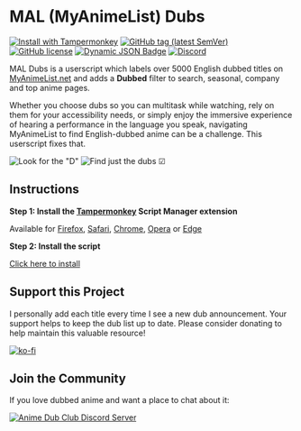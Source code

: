 # MAL (MyAnimeList) Dubs
[![Install with Tampermonkey](https://img.shields.io/badge/Install%20directly%20with-Tampermonkey-00485b?logo=tampermonkey)](https://raw.githubusercontent.com/MAL-Dubs/MAL-Dubs/main/mal-dubs.user.js)
[![GitHub tag (latest SemVer)](https://img.shields.io/github/v/tag/MAL-Dubs/MAL-Dubs?label=Version)](#mal-myanimelist-dubs)
[![GitHub license](https://img.shields.io/github/license/mal-dubs/mal-dubs)](https://github.com/MAL-Dubs/MAL-Dubs/blob/main/LICENSE)
[![Dynamic JSON Badge](https://img.shields.io/badge/dynamic/json?url=https%3A%2F%2Fraw.githubusercontent.com%2FMAL-Dubs%2FMAL-Dubs%2Fmain%2Fdata%2FdubInfo.json&query=%24.dubbed.length&logo=myanimelist&label=Dub%20Count&color=2e51a2)](#mal-myanimelist-dubs)
[![Discord](https://img.shields.io/discord/850163973080743967?color=5865F2&logo=discord&logoColor=white&label=Discord)](https://discord.gg/wMfD2RM7Vt)

MAL Dubs is a userscript which labels over 5000 English dubbed titles on [MyAnimeList.net](https://myanimelist.net/) and adds a **Dubbed** filter to search, seasonal, company and top anime pages.

Whether you choose dubs so you can multitask while watching, rely on them for your accessibility needs, or simply enjoy the immersive experience of hearing a performance in the language you speak, navigating MyAnimeList to find English-dubbed anime can be a challenge. This userscript fixes that.

![Look for the "D"](https://raw.githubusercontent.com/MAL-Dubs/MAL-Dubs/main/images/labels.png)
![Find just the dubs ☑](https://raw.githubusercontent.com/MAL-Dubs/MAL-Dubs/main/images/filter.png)

## Instructions

**Step 1: Install the [Tampermonkey](https://www.tampermonkey.net/) Script Manager extension**

Available for [Firefox](https://addons.mozilla.org/en-US/firefox/addon/tampermonkey/), [Safari](https://apps.apple.com/app/apple-store/id1482490089), [Chrome](https://chrome.google.com/webstore/detail/dhdgffkkebhmkfjojejmpbldmpobfkfo), [Opera](https://addons.opera.com/en/extensions/details/tampermonkey-beta/) or [Edge](https://microsoftedge.microsoft.com/addons/detail/iikmkjmpaadaobahmlepeloendndfphd)

**Step 2: Install the script**

[Click here to install](https://raw.githubusercontent.com/MAL-Dubs/MAL-Dubs/main/mal-dubs.user.js)

## Support this Project

I personally add each title every time I see a new dub announcement. Your support helps to keep the dub list up to date. Please consider donating to help maintain this valuable resource!

[![ko-fi](https://ko-fi.com/img/githubbutton_sm.svg)](https://ko-fi.com/Y8Y21HXGO)

## Join the Community

If you love dubbed anime and want a place to chat about it:

[![Anime Dub Club Discord Server](https://raw.githubusercontent.com/MAL-Dubs/MAL-Dubs/main/images/discord.svg)](https://discord.gg/wMfD2RM7Vt)
